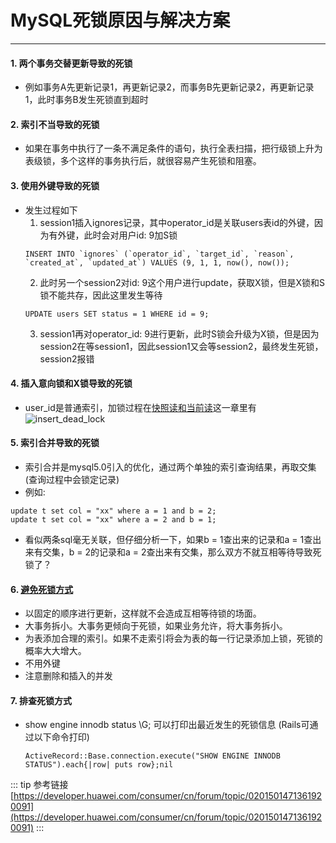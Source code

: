 # MySQL死锁原因与解决方案
---

#### 1. 两个事务交替更新导致的死锁
* 例如事务A先更新记录1，再更新记录2，而事务B先更新记录2，再更新记录1，此时事务B发生死锁直到超时

#### 2. 索引不当导致的死锁
* 如果在事务中执行了一条不满足条件的语句，执行全表扫描，把行级锁上升为表级锁，多个这样的事务执行后，就很容易产生死锁和阻塞。

#### 3. 使用外键导致的死锁
* 发生过程如下
  1. session1插入ignores记录，其中operator_id是关联users表id的外键，因为有外键，此时会对用户id: 9加S锁
  ```
  INSERT INTO `ignores` (`operator_id`, `target_id`, `reason`, `created_at`, `updated_at`) VALUES (9, 1, 1, now(), now());
  ```
  2. 此时另一个session2对id: 9这个用户进行update，获取X锁，但是X锁和S锁不能共存，因此这里发生等待
  ```
  UPDATE users SET status = 1 WHERE id = 9;
  ```
  3. session1再对operator_id: 9进行更新，此时S锁会升级为X锁，但是因为session2在等session1，因此session1又会等session2，最终发生死锁，session2报错

#### 4. 插入意向锁和X锁导致的死锁
* user_id是普通索引，加锁过程在[快照读和当前读](/program/mysql/read.html)这一章里有
![insert_dead_lock](/images/program/mysql/insert_dead_lock.png)

#### 5. 索引合并导致的死锁
* 索引合并是mysql5.0引入的优化，通过两个单独的索引查询结果，再取交集(查询过程中会锁定记录)
* 例如:
```
update t set col = "xx" where a = 1 and b = 2;
update t set col = "xx" where a = 2 and b = 1;
```
* 看似两条sql毫无关联，但仔细分析一下，如果b = 1查出来的记录和a = 1查出来有交集，b = 2的记录和a = 2查出来有交集，那么双方不就互相等待导致死锁了？

#### 6. [避免死锁方式](https://www.jianshu.com/p/7401cb087651)
  * 以固定的顺序进行更新，这样就不会造成互相等待锁的场面。
  * 大事务拆小。大事务更倾向于死锁，如果业务允许，将大事务拆小。
  * 为表添加合理的索引。如果不走索引将会为表的每一行记录添加上锁，死锁的概率大大增大。
  * 不用外键
  * 注意删除和插入的并发

#### 7. 排查死锁方式
  * show engine innodb status \G; 可以打印出最近发生的死锁信息 (Rails可通过以下命令打印)
    ```
    ActiveRecord::Base.connection.execute("SHOW ENGINE INNODB STATUS").each{|row| puts row};nil
    ```

::: tip 参考链接
[https://developer.huawei.com/consumer/cn/forum/topic/0201501471361920091](https://developer.huawei.com/consumer/cn/forum/topic/0201501471361920091)
:::
